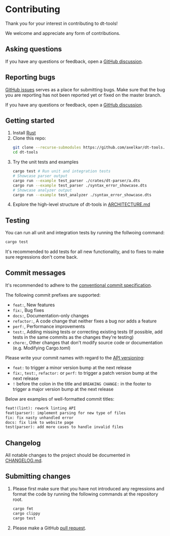 # Contributing

Thank you for your interest in contributing to dt-tools!

We welcome and appreciate any form of contributions.

## Asking questions

If you have any questions or feedback, open a [GitHub discussion](https://github.com/axelkar/dt-tools/discussions).

## Reporting bugs

[GitHub issues](https://github.com/axelkar/dt-tools/issues) serves as a place
for submitting bugs. Make sure that the bug you are reporting has not been
reported yet or fixed on the master branch.

If you have any questions or feedback, open a [GitHub discussion](https://github.com/axelkar/dt-tools/discussions).

## Getting started

1. Install [Rust](https://www.rust-lang.org/learn/get-started)
2. Clone this repo:
   ```sh
   git clone --recurse-submodules https://github.com/axelkar/dt-tools.git dt-tools
   cd dt-tools
   ```
3. Try the unit tests and examples
   ```sh
   cargo test # Run unit and integration tests
   # Showcase parser output
   cargo run --example test_parser ./crates/dt-parser/a.dts
   cargo run --example test_parser ./syntax_error_showcase.dts
   # Showcase analyzer output
   cargo run --example test_analyzer ./syntax_error_showcase.dts
   ```
4. Explore the high-level structure of dt-tools in [ARCHITECTURE.md](ARCHITECTURE.md)

## Testing

You can run all unit and integration tests by running the follwoing command:
```sh
cargo test
```

It's recommended to add tests for all new functionality, and to fixes to make sure regressions don't come back.

## Commit messages

It's recommended to adhere to the [conventional commit specification](https://www.conventionalcommits.org/en/v1.0.0/).

The following commit prefixes are supported:

- `feat:`, New features
- `fix:`, Bug fixes
- `docs:`, Documentation-only changes
- `refactor:`, A code change that neither fixes a bug nor adds a feature
- `perf:`, Performance improvements
- `test:`, Adding missing tests or correcting existing tests (If possible, add tests in the same commits as the changes they're testing) 
- `chore:`, Other changes that don't modify source code or documentation (e.g. Modifying Cargo.toml)

Please write your commit names with regard to the [API versioning](https://doc.rust-lang.org/cargo/reference/semver.html):

- `feat:` to trigger a minor version bump at the next release
- `fix:`, `test:`, `refactor:` or `perf:` to trigger a patch version bump at the next release
- `!` before the colon in the title and `BREAKING CHANGE:` in the footer  to
  trigger a major version bump at the next release

Below are examples of well-formatted commit titles:

```txt
feat!(lint): rework linting API
feat(parser): implement parsing for new type of files
fix: fix nasty unhandled error
docs: fix link to website page
test(parser): add more cases to handle invalid files
```

## Changelog

All notable changes to the project should be documented in [CHANGELOG.md](CHANGELOG.md).

## Submitting changes

1. Please first make sure that you have not introduced any regressions and format the code by running the following commands at the repository root.
   ```sh
   cargo fmt
   cargo clippy
   cargo test
   ```
2. Please make a GitHub [pull request](https://github.com/axelkar/dt-tools/pulls).
